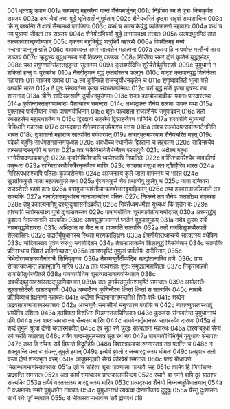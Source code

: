 001	धृतराष्ट्र उवाच
001a	सम्प्रमृद्य महत्सैन्यं यान्तं शैनेयमर्जुनम्
001c	निर्ह्रीका मम ते पुत्राः किमकुर्वत सञ्जय
002a	कथं चैषां तथा युद्धे धृतिरासीन्मुमूर्षताम्
002c	शैनेयचरितं दृष्ट्वा सदृशं सव्यसाचिनः
003a	किं नु वक्ष्यन्ति ते क्षात्रं सैन्यमध्ये पराजिताः
003c	कथं च सात्यकिर्युद्धे व्यतिक्रान्तो महायशाः
004a	कथं च मम पुत्राणां जीवतां तत्र सञ्जय
004c	शैनेयोऽभिययौ युद्धे तन्ममाचक्ष्व तत्त्वतः
005a	अत्यद्भुतमिदं तात त्वत्सकाशाच्छृणोम्यहम्
005c	एकस्य बहुभिर्युद्धं शत्रुभिर्वै महारथैः
006a	विपरीतमहं मन्ये मन्दभाग्यान्सुतान्प्रति
006c	यत्रावध्यन्त समरे सात्वतेन महात्मना
007a	एकस्य हि न पर्याप्तं मत्सैन्यं तस्य सञ्जय
007c	क्रुद्धस्य युयुधानस्य सर्वे तिष्ठन्तु पाण्डवाः
008a	निर्जित्य समरे द्रोणं कृतिनं युद्धदुर्मदम्
008c	यथा पशुगणान्सिंहस्तद्वद्धन्ता सुतान्मम
009a	कृतवर्मादिभिः शूरैर्यत्तैर्बहुभिराहवे
009c	युयुधानो न शकितो हन्तुं यः पुरुषर्षभः
010a	नैतदीदृशकं युद्धं कृतवांस्तत्र फल्गुनः
010c	यादृशं कृतवान्युद्धं शिनेर्नप्ता महायशाः
011	सञ्जय उवाच
011a	तव दुर्मन्त्रिते राजन्दुर्योधनकृतेन च
011c	शृणुष्वावहितो भूत्वा यत्ते वक्ष्यामि भारत
012a	ते पुनः संन्यवर्तन्त कृत्वा संशप्तकान्मिथः
012c	परां युद्धे मतिं कृत्वा पुत्रस्य तव शासनात्
013a	त्रीणि सादिसहस्राणि दुर्योधनपुरोगमाः
013c	शकाः काम्बोजबाह्लीका यवनाः पारदास्तथा
014a	कुणिन्दास्तङ्गणाम्बष्ठाः पैशाचाश्च समन्दराः
014c	अभ्यद्रवन्त शैनेयं शलभाः पावकं यथा
015a	युक्ताश्च पार्वतीयानां रथाः पाषाणयोधिनाम्
015c	शूराः पञ्चशता राजञ्शैनेयं समुपाद्रवन्
016a	ततो रथसहस्रेण महारथशतेन च
016c	द्विरदानां सहस्रेण द्विसाहस्रैश्च वाजिभिः
017a	शरवर्षाणि मुञ्चन्तो विविधानि महारथाः
017c	अभ्यद्रवन्त शैनेयमसङ्ख्येयाश्च पत्तयः
018a	तांश्च सञ्चोदयन्सर्वान्घ्नतैनमिति भारत
018c	दुःशासनो महाराज सात्यक्तिं पर्यवारयत्
019a	तत्राद्भुतमपश्याम शैनेयचरितं महत्
019c	यदेको बहुभिः सार्धमसम्भ्रान्तमयुध्यत
020a	अवधीच्च रथानीकं द्विरदानां च तद्बलम्
020c	सादिनश्चैव तान्सर्वान्दस्यूनपि च सर्वशः
021a	तत्र चक्रैर्विमथितैर्भग्नैश्च परमायुधैः
021c	अक्षैश्च बहुधा भग्नैरीषादण्डकबन्धुरैः
022a	कूबरैर्मथितैश्चापि ध्वजैश्चापि निपातितैः
022c	वर्मभिश्चामरैश्चैव व्यवकीर्णा वसुन्धरा
023a	स्रग्भिराभरणैर्वस्त्रैरनुकर्षैश्च मारिष
023c	सञ्छन्ना वसुधा तत्र द्यौर्ग्रहैरिव भारत
024a	गिरिरूपधराश्चापि पतिताः कुञ्जरोत्तमाः
024c	अञ्जनस्य कुले जाता वामनस्य च भारत
024e	सुप्रतीककुले जाता महापद्मकुले तथा
025a	ऐरावणकुले चैव तथान्येषु कुलेषु च
025c	जाता दन्तिवरा राजञ्शेरते बहवो हताः
026a	वनायुजान्पार्वतीयान्काम्बोजारट्टबाह्लिकान्
026c	तथा हयवरान्राजन्निजघ्ने तत्र सात्यकिः
027a	नानादेशसमुत्थांश्च नानाजात्यांश्च पत्तिनः
027c	निजघ्ने तत्र शैनेयः शतशोऽथ सहस्रशः
028a	तेषु प्रकाल्यमानेषु दस्यून्दुःशासनोऽब्रवीत्
028c	निवर्तध्वमधर्मज्ञा युध्यध्वं किं सृतेन वः
029a	तांश्चापि सर्वान्सम्प्रेक्ष्य पुत्रो दुःशासनस्तव
029c	पाषाणयोधिनः शूरान्पार्वतीयानचोदयत्
030a	अश्मयुद्धेषु कुशला नैतज्जानाति सात्यकिः
030c	अश्मयुद्धमजानन्तं घ्नतैनं युद्धकामुकम्
031a	तथैव कुरवः सर्वे नाश्मयुद्धविशारदाः
031c	अभिद्रवत मा भैष्ट न वः प्राप्स्यति सात्यकिः
032a	ततो गजशिशुप्रख्यैरुपलैः शैलवासिनः
032c	उद्यतैर्युयुधानस्य स्थिता मरणकाङ्क्षिणः
033a	क्षेपणीयैस्तथाप्यन्ये सात्वतस्य वधैषिणः
033c	चोदितास्तव पुत्रेण रुरुधुः सर्वतोदिशम्
034a	तेषामापततामेव शिलायुद्धं चिकीर्षताम्
034c	सात्यकिः प्रतिसन्धाय त्रिंशतं प्राहिणोच्छरान्
035a	तामश्मवृष्टिं तुमुलां पार्वतीयैः समीरिताम्
035c	बिभेदोरगसङ्काशैर्नाराचैः शिनिपुङ्गवः
036a	तैरश्मचूर्णैर्दीप्यद्भिः खद्योतानामिव व्रजैः
036c	प्रायः सैन्यान्यवध्यन्त हाहाभूतानि मारिष
037a	ततः पञ्चशताः शूराः समुद्यतमहाशिलाः
037c	निकृत्तबाहवो राजन्निपेतुर्धरणीतले
038a	पाषाणयोधिनः शूरान्यतमानानवस्थितान्
038c	अवधीद्बहुसाहस्रांस्तदद्भुतमिवाभवत्
039a	ततः पुनर्बस्तमुखैरश्मवृष्टिं समन्ततः
039c	अयोहस्तैः शूलहस्तैर्दरदैः खशतङ्गणैः
040a	अम्बष्ठैश्च कुणिन्दैश्च क्षिप्तां क्षिप्तां स सात्यकिः
040c	नाराचैः प्रतिविव्याध प्रेक्षमाणो महाबलः
041a	अद्रीणां भिद्यमानानामन्तरिक्षे शितैः शरैः
041c	शब्देन प्राद्रवन्राजन्गजाश्वरथपत्तयः
042a	अश्मचूर्णैः समाकीर्णा मनुष्याश्च वयांसि च
042c	नाशक्नुवन्नवस्थातुं भ्रमरैरिव दंशिताः
043a	हतशिष्टा विरुधिरा भिन्नमस्तकपिण्डिकाः
043c	कुञ्जराः संन्यवर्तन्त युयुधानरथं प्रथि
044a	ततः शब्दः समभवत्तव सैन्यस्य मारिष
044c	माधवेनार्द्यमानस्य सागरस्येव दारुणः
045a	तं शब्दं तुमुलं श्रुत्वा द्रोणो यन्तारमब्रवीत्
045c	एष सूत रणे क्रुद्धः सात्वतानां महारथः
046a	दारयन्बहुधा सैन्यं रणे चरति कालवत्
046c	यत्रैष शब्दस्तुमुलस्तत्र सूत रथं नय
047a	पाषाणयोधिभिर्नूनं युयुधानः समागतः
047c	तथा हि रथिनः सर्वे ह्रियन्ते विद्रुतैर्हयैः
048a	विशस्त्रकवचा रुग्णास्तत्र तत्र पतन्ति च
048c	न शक्नुवन्ति यन्तारः संयन्तुं तुमुले हयान्
049a	इत्येवं ब्रुवतो राजन्भारद्वाजस्य धीमतः
049c	प्रत्युवाच ततो यन्ता द्रोणं शस्त्रभृतां वरम्
050a	आयुष्मन्द्रवते सैन्यं कौरवेयं समन्ततः
050c	पश्य योधान्रणे भिन्नान्धावमानांस्ततस्ततः
051a	एते च सहिताः शूराः पाञ्चालाः पाण्डवैः सह
051c	त्वामेव हि जिघांसन्तः प्राद्रवन्ति समन्ततः
052a	अत्र कार्यं समाधत्स्व प्राप्तकालमरिन्दम
052c	स्थाने वा गमने वापि दूरं यातश्च सात्यकिः
053a	तथैवं वदतस्तस्य भारद्वाजस्य मारिष
053c	प्रत्यदृश्यत शैनेयो निघ्नन्बहुविधान्रथान्
054a	ते वध्यमानाः समरे युयुधानेन तावकाः
054c	युयुधानरथं त्यक्त्वा द्रोणानीकाय दुद्रुवुः
055a	यैस्तु दुःशासनः सार्धं रथैः पूर्वं न्यवर्तत
055c	ते भीतास्त्वभ्यधावन्त सर्वे द्रोणरथं प्रति
